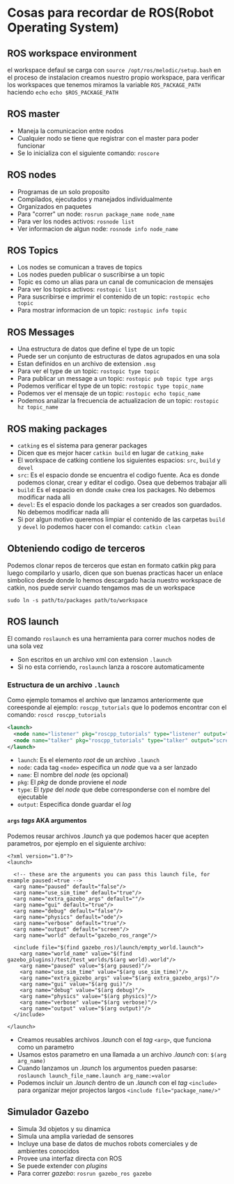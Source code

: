 # Cosas para recordar de ROS(Robot Operating System)

## ROS workspace environment

el workspace defaul se carga con `source /opt/ros/melodic/setup.bash`
en el proceso de instalacion creamos nuestro propio workspace, para verificar
los workspaces que tenemos miramos la variable `ROS_PACKAGE_PATH` haciendo `echo`
`echo $ROS_PACKAGE_PATH`

## ROS master

 - Maneja la comunicacion entre nodos
 - Cualquier nodo se tiene que registrar con el master para poder funcionar
 - Se lo inicializa con el siguiente comando: `roscore`

## ROS nodes

 - Programas de un solo proposito
 - Compilados, ejecutados y manejados individualmente
 - Organizados en paquetes
 - Para "correr" un node: `rosrun package_name node_name`
 - Para ver los nodes activos: `rosnode list`
 - Ver informacion de algun node: `rosnode info node_name`

## ROS Topics

 - Los nodes se comunican a traves de topics
  - Los nodes pueden publicar o suscribirse a un topic
 - Topic es como un alias para un canal de comunicacion de mensajes
 - Para ver los topics activos: `rostopic list`
 - Para suscribirse e imprimir el contenido de un topic: `rostopic echo topic`
 - Para mostrar informacion de un topic: `rostopic info topic`

## ROS Messages

 - Una estructura de datos que define el type de un topic
 - Puede ser un conjunto de estructuras de datos agrupados en una sola
 - Estan definidos en un archivo de extension `.msg`
 - Para ver el type de un topic: `rostopic type topic`
 - Para publicar un message a un topic: `rostopic pub topic type args`
 - Podemos verificar el type de un topic: `rostopic type topic_name`
 - Podemos ver el mensaje de un topic: `rostopic echo topic_name`
 - Podemos analizar la frecuencia de actualizacion de un topic: `rostopic hz topic_name`

## ROS making packages

 - `catking` es el sistema para generar packages
 - Dicen que es mejor hacer `catkin build` en lugar de `catking_make`
 - El workspace de catking contiene los siguientes espacios: `src`, `build` y `devel`
 - `src`: Es el espacio donde se encuentra el codigo fuente. Aca es donde podemos clonar, crear y editar el codigo. Osea que debemos trabajar alli
 - `build`: Es el espacio en donde `cmake` crea los packages. No debemos modificar nada alli
 - `devel`: Es el espacio donde los packages a ser creados son guardados. No debemos modificar nada alli
 - Si por algun motivo queremos limpiar el contenido de las carpetas `build` y `devel` lo podemos hacer con el comando: `catkin clean`

## Obteniendo codigo de terceros

Podemos clonar repos de terceros que estan en formato catkin pkg para luego compilarlo y usarlo, dicen que son buenas practicas hacer
un enlace simbolico desde donde lo hemos descargado hacia nuestro workspace de catkin, nos puede servir cuando tengamos mas de un workspace

`sudo ln -s path/to/packages path/to/workspace`

## ROS launch

El comando `roslaunch` es una herramienta para correr muchos nodes de una sola vez
 - Son escritos en un archivo xml con extension `.launch`
 - Si no esta corriendo, `roslaunch` lanza a roscore automaticamente

### Estructura de un archivo `.launch`

Como ejemplo tomamos el archivo que lanzamos anteriormente que coreesponde al ejemplo: `roscpp_tutorials`
que lo podemos encontrar con el comando: `roscd roscpp_tutorials`

``` xml
<launch>
  <node name="listener" pkg="roscpp_tutorials" type="listener" output="screen"/>
  <node name="talker" pkg="roscpp_tutorials" type="talker" output="screen"/>
</launch>
```

 - `launch`: Es el elemento *root* de un archivo `.launch`
 - `node`: cada tag `<node>` especifica un *node* que va a ser lanzado
 - `name`: El nombre del *node* (es opcional)
 - `pkg`: El *pkg* de donde proviene el *node*
 - `type`: El *type* del *node* que debe corresponderse con el nombre del ejecutable
 - `output`: Especifica donde guardar el *log*

#### `args` *tags* AKA argumentos

Podemos reusar archivos *.launch* ya que podemos hacer que acepten parametros, por ejemplo en el siguiente archivo:

```
<?xml version="1.0"?>
<launch>

  <!-- these are the arguments you can pass this launch file, for example paused:=true -->
  <arg name="paused" default="false"/>
  <arg name="use_sim_time" default="true"/>
  <arg name="extra_gazebo_args" default=""/>
  <arg name="gui" default="true"/>
  <arg name="debug" default="false"/>
  <arg name="physics" default="ode"/>
  <arg name="verbose" default="true"/>
  <arg name="output" default="screen"/>
  <arg name="world" default="gazebo_ros_range"/>

  <include file="$(find gazebo_ros)/launch/empty_world.launch">
    <arg name="world_name" value="$(find gazebo_plugins)/test/test_worlds/$(arg world).world"/>
    <arg name="paused" value="$(arg paused)"/>
    <arg name="use_sim_time" value="$(arg use_sim_time)"/>
    <arg name="extra_gazebo_args" value="$(arg extra_gazebo_args)"/>
    <arg name="gui" value="$(arg gui)"/>
    <arg name="debug" value="$(arg debug)"/>
    <arg name="physics" value="$(arg physics)"/>
    <arg name="verbose" value="$(arg verbose)"/>
    <arg name="output" value="$(arg output)"/>
  </include>

</launch>
```
 - Creamos reusables archivos *.launch* con el *tag* `<arg>`, que funciona como un parametro
 - Usamos estos parametro en una llamada a un archivo *.launch* con: `$(arg arg_name)`
 - Cuando lanzamos un *.launch* los argumentos pueden pasarse: `roslaunch launch_file_name.launch arg_name:=valor`
 - Podemos incluir un *.launch* dentro de un *.launch* con el *tag* `<include>` para organizar mejor projectos largos
 `<include file="package_name/>"`


## Simulador Gazebo

 - Simula 3d objetos y su dinamica
 - Simula una amplia variedad de sensores
 - Incluye una base de datos de muchos robots comerciales y de ambientes conocidos
 - Provee una interfaz directa con ROS
 - Se puede extender con *plugins*
 - Para correr *gazebo*: `rosrun gazebo_ros gazebo`
